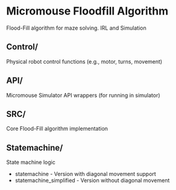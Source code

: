 # Micromouse Floodfill Algorithm
Flood-Fill algorithm for maze solving. IRL and Simulation

## Control/
Physical robot control functions (e.g., motor, turns, movement)
## API/
Micromouse Simulator API wrappers (for running in simulator)
## SRC/
Core Flood-Fill algorithm implementation
## Statemachine/
State machine logic
- statemachine - Version with diagonal movement support
- statemachine_simplified - Version without diagonal movement
